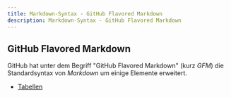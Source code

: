 ```yaml
---
title: Markdown-Syntax - GitHub Flavored Markdown
description: Markdown-Syntax - GitHub Flavored Markdown
---
```


## GitHub Flavored Markdown

GitHub hat unter dem Begriff "GitHub Flavored Markdown" (kurz *GFM*) die Standardsyntax von *Markdown* um einige Elemente erweitert.

* [Tabellen](Tabellen/)
